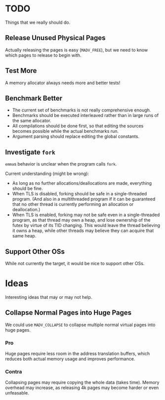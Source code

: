 # TODO
Things that we really should do.

## Release Unused Physical Pages
Actually releasing the pages is easy (`MADV_FREE`), but we need to know which pages to release to begin with.

## Test More
A memory allocator always needs more and better tests!

## Benchmark Better
- The current set of benchmarks is not really comprehensive enough.
- Benchmarks should be executed interleaved rather than in large runs of the same allocator.
- All compilations should be done first, so that editing the sources becomes possible while the actual benchmarks run.
- Argument parsing should replace editing the global constants.

## Investigate `fork`
`emma`s behavior is unclear when the program calls `fork`.

Current understanding (might be wrong):
- As long as no further allocations/deallocations are made, everything should be fine.
- When TLS is disabled, forking should be safe in a single-threaded program.
	(And also in a multithreaded program if it can be guaranteed that no other thread is currently performing an allocation or deallocation.)
- When TLS is enabled, forking may not be safe even in a single-threaded program, as that thread may own a heap, and lose ownership of the futex by virtue of its TID changing.
	This would leave the thread believing it owns a heap, while other threads may believe they can acquire that same heap.

## Support Other OSs
While not currently the target, it would be nice to support other OSs.

# Ideas
Interesting ideas that may or may not help.

## Collapse Normal Pages into Huge Pages
We could use `MADV_COLLAPSE` to collapse multiple normal virtual pages into huge pages.

### Pro
Huge pages require less room in the address translation buffers, which reduces both actual memory usage and improves performance.

### Contra
Collapsing pages may require copying the whole data (takes time).
Memory overhead may increase, as releasing 4k pages may become harder or even unfeasable.
